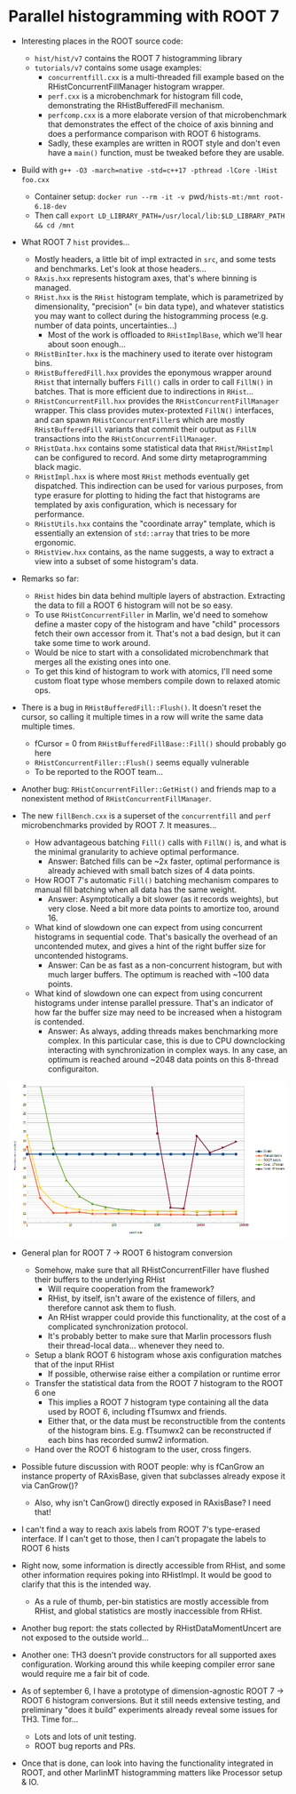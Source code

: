 # Parallel histogramming with ROOT 7

- Interesting places in the ROOT source code:
    * `hist/hist/v7` contains the ROOT 7 histogramming library
    * `tutorials/v7` contains some usage examples:
        - `concurrentfill.cxx` is a multi-threaded fill example based on the
          RHistConcurrentFillManager histogram wrapper.
        - `perf.cxx` is a microbenchmark for histogram fill code, demonstrating
          the RHistBufferedFill mechanism.
        - `perfcomp.cxx` is a more elaborate version of that microbenchmark that
          demonstrates the effect of the choice of axis binning and does a
          performance comparison with ROOT 6 histograms.
        - Sadly, these examples are written in ROOT style and don't even have
          a `main()` function, must be tweaked before they are usable.

- Build with `g++ -O3 -march=native -std=c++17 -pthread -lCore -lHist foo.cxx`
    * Container setup: `docker run --rm -it -v `pwd`/hists-mt:/mnt root-6.18-dev`
    * Then call `export LD_LIBRARY_PATH=/usr/local/lib:$LD_LIBRARY_PATH && cd /mnt`

- What ROOT 7 `hist` provides...
    * Mostly headers, a little bit of impl extracted in `src`, and some tests
      and benchmarks. Let's look at those headers...
    * `RAxis.hxx` represents histogram axes, that's where binning is managed.
    * `RHist.hxx` is the `RHist` histogram template, which is parametrized by
      dimensionality, "precision" (= bin data type), and whatever statistics you
      may want to collect during the histogramming process (e.g. number of data
      points, uncertainties...)
        - Most of the work is offloaded to `RHistImplBase`, which we'll hear
          about soon enough...
    * `RHistBinIter.hxx` is the machinery used to iterate over histogram bins.
    * `RHistBufferedFill.hxx` provides the eponymous wrapper around `RHist` that
      internally buffers `Fill()` calls in order to call `FillN()` in batches.
      That is more efficient due to indirections in `RHist`...
    * `RHistConcurrentFill.hxx` provides the `RHistConcurrentFillManager`
      wrapper. This class provides mutex-protexted `FillN()` interfaces, and
      can spawn `RHistConcurrentFiller`s which are mostly `RHistBufferedFill`
      variants that commit their output as `FillN` transactions into the
      `RHistConcurrentFillManager`.
    * `RHistData.hxx` contains some statistical data that `RHist`/`RHistImpl`
      can be configured to record. And some dirty metaprogramming black magic.
    * `RHistImpl.hxx` is where most `RHist` methods eventually get dispatched.
      This indirection can be used for various purposes, from type erasure for
      plotting to hiding the fact that histograms are templated by axis
      configuration, which is necessary for performance.
    * `RHistUtils.hxx` contains the "coordinate array" template, which is
      essentially an extension of `std::array` that tries to be more ergonomic.
    * `RHistView.hxx` contains, as the name suggests, a way to extract a view
      into a subset of some histogram's data.

- Remarks so far:
    * `RHist` hides bin data behind multiple layers of abstraction. Extracting
      the data to fill a ROOT 6 histogram will not be so easy.
    * To use `RHistConcurrentFiller` in Marlin, we'd need to somehow define a
      master copy of the histogram and have "child" processors fetch their own
      accessor from it. That's not a bad design, but it can take some time to
      work around.
    * Would be nice to start with a consolidated microbenchmark that merges all
      the existing ones into one.
    * To get this kind of histogram to work with atomics, I'll need some custom
      float type whose members compile down to relaxed atomic ops.

- There is a bug in `RHistBufferedFill::Flush()`. It doesn't reset the cursor,
  so calling it multiple times in a row will write the same data multiple times.
    * fCursor = 0 from `RHistBufferedFillBase::Fill()` should probably go here
    * `RHistConcurrentFiller::Flush()` seems equally vulnerable
    * To be reported to the ROOT team...

- Another bug: `RHistConcurrentFiller::GetHist()` and friends map to a
  nonexistent method of `RHistConcurrentFillManager`.

- The new `fillBench.cxx` is a superset of the `concurrentfill` and `perf`
  microbenchmarks provided by ROOT 7. It measures...
    * How advantageous batching `Fill()` calls with `FillN()` is, and what is
      the minimal granularity to achieve optimal performance.
        - Answer: Batched fills can be ~2x faster, optimal performance is
          already achieved with small batch sizes of 4 data points.
    * How ROOT 7's automatic `Fill()` batching mechanism compares to manual fill
      batching when all data has the same weight.
        - Answer: Asymptotically a bit slower (as it records weights), but very
          close. Need a bit more data points to amortize too, around 16.
    * What kind of slowdown one can expect from using concurrent histograms in
      sequential code. That's basically the overhead of an uncontended mutex,
      and gives a hint of the right buffer size for uncontended histograms.
        - Answer: Can be as fast as a non-concurrent histogram, but with much
          larger buffers. The optimum is reached with ~100 data points.
    * What kind of slowdown one can expect from using concurrent histograms
      under intense parallel pressure. That's an indicator of how far the buffer
      size may need to be increased when a histogram is contended.
        - Answer: As always, adding threads makes benchmarking more complex. In
          this particular case, this is due to CPU downclocking interacting with
          synchronization in complex ways. In any case, an optimum is reached
          around ~2048 data points on this 8-thread configuraiton.

![Plot of the benchmark results](./FillBenchResults.png)

- General plan for ROOT 7 -> ROOT 6 histogram conversion
    * Somehow, make sure that all RHistConcurrentFiller have flushed their
      buffers to the underlying RHist
        - Will require cooperation from the framework?
        - RHist, by itself, isn't aware of the existence of fillers, and
          therefore cannot ask them to flush.
        - An RHist wrapper could provide this functionality, at the cost of a
          complicated synchronization protocol.
        - It's probably better to make sure that Marlin processors flush their
          thread-local data... whenever they need to.
    * Setup a blank ROOT 6 histogram whose axis configuration matches that of
      the input RHist
        - If possible, otherwise raise either a compilation or runtime error
    * Transfer the statistical data from the ROOT 7 histogram to the ROOT 6 one
        - This implies a ROOT 7 histogram type containing all the data used by
          ROOT 6, including fTsumwx and friends.
        - Either that, or the data must be reconstructible from the contents of
          the histogram bins. E.g. fTsumwx2 can be reconstructed if each bins
          has recorded sumw2 information.
    * Hand over the ROOT 6 histogram to the user, cross fingers.

- Possible future discussion with ROOT people: why is fCanGrow an instance
  property of RAxisBase, given that subclasses already expose it via CanGrow()?
    * Also, why isn't CanGrow() directly exposed in RAxisBase? I need that!

- I can't find a way to reach axis labels from ROOT 7's type-erased interface.
  If I can't get to those, then I can't propagate the labels to ROOT 6 hists

- Right now, some information is directly accessible from RHist, and some other
  information requires poking into RHistImpl. It would be good to clarify that
  this is the intended way.
    * As a rule of thumb, per-bin statistics are mostly accessible from RHist,
      and global statistics are mostly inaccessible from RHist.

- Another bug report: the stats collected by RHistDataMomentUncert are not
  exposed to the outside world...

- Another one: TH3 doesn't provide constructors for all supported axes
  configuration. Working around this while keeping compiler error sane would
  require me a fair bit of code.

- As of september 6, I have a prototype of dimension-agnostic ROOT 7 -> ROOT 6
  histogram conversions. But it still needs extensive testing, and preliminary
  "does it build" experiments already reveal some issues for TH3. Time for...
    * Lots and lots of unit testing.
    * ROOT bug reports and PRs.

- Once that is done, can look into having the functionality integrated in ROOT,
  and other MarlinMT histogramming matters like Processor setup & IO.
